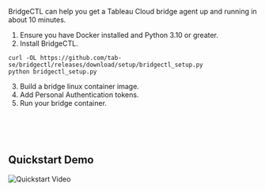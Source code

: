 BridgeCTL can help you get a Tableau Cloud bridge agent up and running in about 10 minutes.

1) Ensure you have Docker installed and Python 3.10 or greater.
2) Install BridgeCTL.
```
curl -OL https://github.com/tab-se/bridgectl/releases/download/setup/bridgectl_setup.py
python bridgectl_setup.py
```
3) Build a bridge linux container image.
4) Add Personal Authentication tokens.
5) Run your bridge container.


<br><br><br>
## Quickstart Demo
![Quickstart Video](assets/bridgectl_quickstart2.gif)